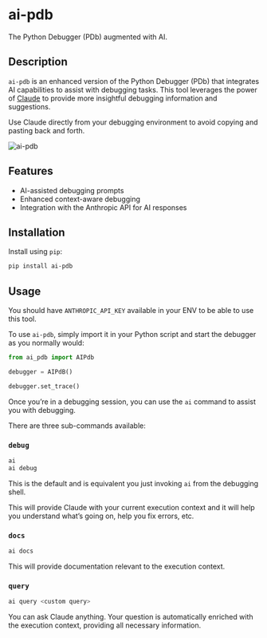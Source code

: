 # ai-pdb

The Python Debugger (PDb) augmented with AI.

## Description

`ai-pdb` is an enhanced version of the Python Debugger (PDb) that integrates AI capabilities to assist with debugging tasks. This tool leverages the power of [Claude](https://claude.ai) to provide more insightful debugging information and suggestions.

Use Claude directly from your debugging environment to avoid copying and pasting back and forth.

![ai-pdb](https://github.com/daninfpj/ai-pdb/assets/782931/cc7b8f3c-0338-44bc-8f70-9818b3a19de7)

## Features

- AI-assisted debugging prompts
- Enhanced context-aware debugging
- Integration with the Anthropic API for AI responses

## Installation

Install using `pip`:

```sh
pip install ai-pdb
```

## Usage

You should have `ANTHROPIC_API_KEY` available in your ENV to be able to use this tool.

To use `ai-pdb`, simply import it in your Python script and start the debugger as you normally would:

```python
from ai_pdb import AIPdb

debugger = AIPdB()

debugger.set_trace()
```

Once you’re in a debugging session, you can use the `ai` command to assist you with debugging.

There are three sub-commands available:

### `debug`

```sh
ai
ai debug
```

This is the default and is equivalent you just invoking `ai` from the debugging shell.

This will provide Claude with your current execution context and it will help you understand what’s going on, help you fix errors, etc.

### `docs`

```sh
ai docs
```

This will provide documentation relevant to the execution context.

### `query`

```sh
ai query <custom query>
```

You can ask Claude anything. Your question is automatically enriched with the execution context, providing all necessary information.
